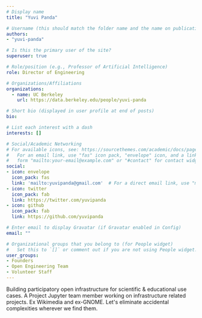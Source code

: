 ```yaml
---
# Display name
title: "Yuvi Panda"

# Username (this should match the folder name and the name on publications)
authors:
- "yuvi-panda"

# Is this the primary user of the site?
superuser: true

# Role/position (e.g., Professor of Artificial Intelligence)
role: Director of Engineering

# Organizations/Affiliations
organizations:
  - name: UC Berkeley
    url: https://data.berkeley.edu/people/yuvi-panda

# Short bio (displayed in user profile at end of posts)
bio:

# List each interest with a dash
interests: []

# Social/Academic Networking
# For available icons, see: https://sourcethemes.com/academic/docs/page-builder/#icons
#   For an email link, use "fas" icon pack, "envelope" icon, and a link in the
#   form "mailto:your-email@example.com" or "#contact" for contact widget.
social:
- icon: envelope
  icon_pack: fas
  link: 'mailto:yuvipanda@gmail.com'  # For a direct email link, use "mailto:test@example.org".
- icon: twitter
  icon_pack: fab
  link: https://twitter.com/yuvipanda
- icon: github
  icon_pack: fab
  link: https://github.com/yuvipanda

# Enter email to display Gravatar (if Gravatar enabled in Config)
email: ""

# Organizational groups that you belong to (for People widget)
#   Set this to `[]` or comment out if you are not using People widget.
user_groups:
- Founders
- Open Engineering Team
- Volunteer Staff
---
```


Building participatory open infrastructure for scientific & educational use cases. A Project Jupyter team member working on infrastructure related projects. Ex Wikimedia and ex-GNOME. Let's eliminate accidental complexities wherever we find them.
